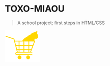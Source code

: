 # TOXO-MIAOU

> A school project; first steps in HTML/CSS

![Cat shopping cart](./assets/images/shopping%20icons/caddie.svg)
